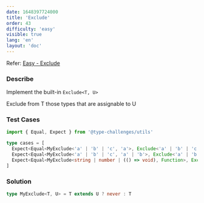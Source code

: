 ```yaml
---
date: 1648397724000
title: 'Exclude'
order: 43
difficulty: 'easy'
visible: true
lang: 'en'
layout: 'doc'
---
```


Refer: [Easy - Exclude](https://github.com/type-challenges/type-challenges/blob/main/questions/00043-easy-exclude/README.md)

### Describe

Implement the built-in `Exclude<T, U>`

Exclude from T those types that are assignable to U

### Test Cases

```typescript
import { Equal, Expect } from '@type-challenges/utils'

type cases = [
  Expect<Equal<MyExclude<'a' | 'b' | 'c', 'a'>, Exclude<'a' | 'b' | 'c', 'a'>>>,
  Expect<Equal<MyExclude<'a' | 'b' | 'c', 'a' | 'b'>, Exclude<'a' | 'b' | 'c', 'a' | 'b'>>>,
  Expect<Equal<MyExclude<string | number | (() => void), Function>, Exclude<string | number | (() => void), Function>>>
]
```

### Solution

```typescript
type MyExclude<T, U> = T extends U ? never : T
```